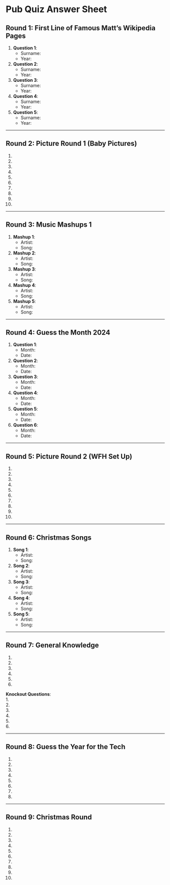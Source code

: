 # Pub Quiz Answer Sheet

## Round 1: First Line of Famous Matt’s Wikipedia Pages
1. **Question 1**:  
   - Surname:  
   - Year:  
2. **Question 2**:  
   - Surname:  
   - Year:  
3. **Question 3**:  
   - Surname:  
   - Year:  
4. **Question 4**:  
   - Surname:  
   - Year:  
5. **Question 5**:  
   - Surname:  
   - Year:  

---

## Round 2: Picture Round 1 (Baby Pictures)
1.  
2.  
3.  
4.  
5.  
6.  
7.  
8.  
9.  
10.  

---

## Round 3: Music Mashups 1
1. **Mashup 1**:  
   - Artist:  
   - Song:  
2. **Mashup 2**:  
   - Artist:  
   - Song:  
3. **Mashup 3**:  
   - Artist:  
   - Song:  
4. **Mashup 4**:  
   - Artist:  
   - Song:  
5. **Mashup 5**:  
   - Artist:  
   - Song:  

---

## Round 4: Guess the Month 2024
1. **Question 1**:  
   - Month:  
   - Date:  
2. **Question 2**:  
   - Month:  
   - Date:  
3. **Question 3**:  
   - Month:  
   - Date:  
4. **Question 4**:  
   - Month:  
   - Date:  
5. **Question 5**:  
   - Month:  
   - Date:  
6. **Question 6**:  
   - Month:  
   - Date:  

---

## Round 5: Picture Round 2 (WFH Set Up)
1.  
2.  
3.  
4.  
5.  
6.  
7.  
8.  
9.  
10.  

---

## Round 6: Christmas Songs
1. **Song 1**:  
   - Artist:  
   - Song:  
2. **Song 2**:  
   - Artist:  
   - Song:  
3. **Song 3**:  
   - Artist:  
   - Song:  
4. **Song 4**:  
   - Artist:  
   - Song:  
5. **Song 5**:  
   - Artist:  
   - Song:  

---

## Round 7: General Knowledge
1.  
2.  
3.  
4.  
5.  
6.  

**Knockout Questions**:  
1.  
2.  
3.  
4.  
5.  
6.  

---

## Round 8: Guess the Year for the Tech
1.  
2.  
3.  
4.  
5.  
6.  
7.  
8.  

---

## Round 9: Christmas Round
1.  
2.  
3.  
4.  
5.  
6.  
7.  
8.  
9.  
10.  